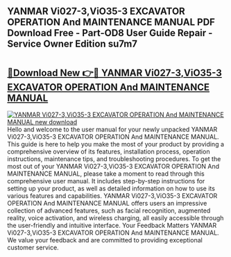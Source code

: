 ## YANMAR Vi027-3,ViO35-3 EXCAVATOR OPERATION And MAINTENANCE MANUAL PDF Download Free - Part-OD8 User Guide Repair - Service Owner Edition su7m7

# <h2><a href="http://bc65868.oget.top/?id=YANMAR+Vi027-3%2cViO35-3+EXCAVATOR+OPERATION+And+MAINTENANCE+MANUAL">🔗Download New 👉🔴 YANMAR Vi027-3,ViO35-3 EXCAVATOR OPERATION And MAINTENANCE MANUAL</a></h2>

[![YANMAR Vi027-3,ViO35-3 EXCAVATOR OPERATION And MAINTENANCE MANUAL new download](https://i.imgur.com/5g1atiW.png)](http://bc65868.oget.top/?id=YANMAR+Vi027-3%2cViO35-3+EXCAVATOR+OPERATION+And+MAINTENANCE+MANUAL)
Hello and welcome to the user manual for your newly unpacked YANMAR Vi027-3,ViO35-3 EXCAVATOR OPERATION And MAINTENANCE MANUAL. This guide is here to help you make the most of your product by providing a comprehensive overview of its features, installation process, operation instructions, maintenance tips, and troubleshooting procedures. To get the most out of your YANMAR Vi027-3,ViO35-3 EXCAVATOR OPERATION And MAINTENANCE MANUAL, please take a moment to read through this comprehensive user manual. It includes step-by-step instructions for setting up your product, as well as detailed information on how to use its various features and capabilities. YANMAR Vi027-3,ViO35-3 EXCAVATOR OPERATION And MAINTENANCE MANUAL offers users an impressive collection of advanced features, such as facial recognition, augmented reality, voice activation, and wireless charging, all easily accessible through the user-friendly and intuitive interface. Your Feedback Matters YANMAR Vi027-3,ViO35-3 EXCAVATOR OPERATION And MAINTENANCE MANUAL. We value your feedback and are committed to providing exceptional customer service.
